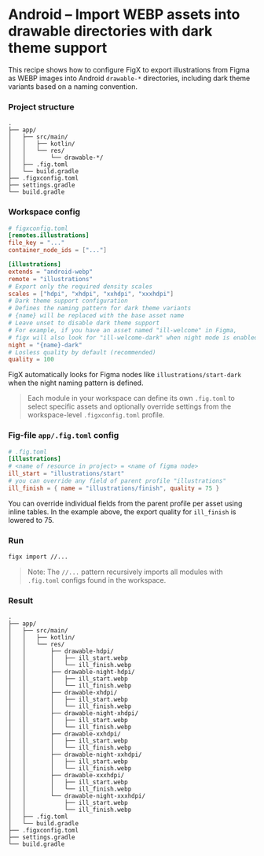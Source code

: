# Android – Import WEBP assets into drawable directories with dark theme support

This recipe shows how to configure FigX to export illustrations from Figma as WEBP images into Android `drawable-*` directories, including dark theme variants based on a naming convention.

### Project structure

```text
.
├── app/
│   ├── src/main/
│   │   ├── kotlin/
│   │   └── res/
│   │       └── drawable-*/
│   ├── .fig.toml
│   └── build.gradle
├── .figxconfig.toml
├── settings.gradle
└── build.gradle
```

### Workspace config

```toml
# figxconfig.toml
[remotes.illustrations]
file_key = "..."
container_node_ids = ["..."]

[illustrations]
extends = "android-webp"
remote = "illustrations"
# Export only the required density scales
scales = ["hdpi", "xhdpi", "xxhdpi", "xxxhdpi"]
# Dark theme support configuration
# Defines the naming pattern for dark theme variants
# {name} will be replaced with the base asset name
# Leave unset to disable dark theme support
# For example, if you have an asset named "ill-welcome" in Figma,
# figx will also look for "ill-welcome-dark" when night mode is enabled
night = "{name}-dark"
# Losless quality by default (recommended)
quality = 100
```

FigX automatically looks for Figma nodes like `illustrations/start-dark` when the night naming pattern is defined.

> Each module in your workspace can define its own `.fig.toml` to select specific assets and optionally override settings from the workspace-level `.figxconfig.toml` profile.

### Fig-file `app/.fig.toml` config

```toml
# .fig.toml
[illustrations]
# <name of resource in project> = <name of figma node>
ill_start = "illustrations/start"
# you can override any field of parent profile "illustrations"
ill_finish = { name = "illustrations/finish", quality = 75 }
```

You can override individual fields from the parent profile per asset using inline tables. In the example above, the export quality for `ill_finish` is lowered to 75.

### Run

```bash
figx import //...
```
> Note: The `//...` pattern recursively imports all modules with `.fig.toml` configs found in the workspace.

### Result

```text
.
├── app/
│   ├── src/main/
│   │   ├── kotlin/
│   │   └── res/
│   │       ├── drawable-hdpi/
│   │       │   ├── ill_start.webp
│   │       │   └── ill_finish.webp
│   │       ├── drawable-night-hdpi/
│   │       │   ├── ill_start.webp
│   │       │   └── ill_finish.webp
│   │       ├── drawable-xhdpi/
│   │       │   ├── ill_start.webp
│   │       │   └── ill_finish.webp
│   │       ├── drawable-night-xhdpi/
│   │       │   ├── ill_start.webp
│   │       │   └── ill_finish.webp
│   │       ├── drawable-xxhdpi/
│   │       │   ├── ill_start.webp
│   │       │   └── ill_finish.webp
│   │       ├── drawable-night-xxhdpi/
│   │       │   ├── ill_start.webp
│   │       │   └── ill_finish.webp
│   │       ├── drawable-xxxhdpi/
│   │       │   ├── ill_start.webp
│   │       │   └── ill_finish.webp
│   │       └── drawable-night-xxxhdpi/
│   │           ├── ill_start.webp
│   │           └── ill_finish.webp
│   ├── .fig.toml
│   └── build.gradle
├── .figxconfig.toml
├── settings.gradle
└── build.gradle
```